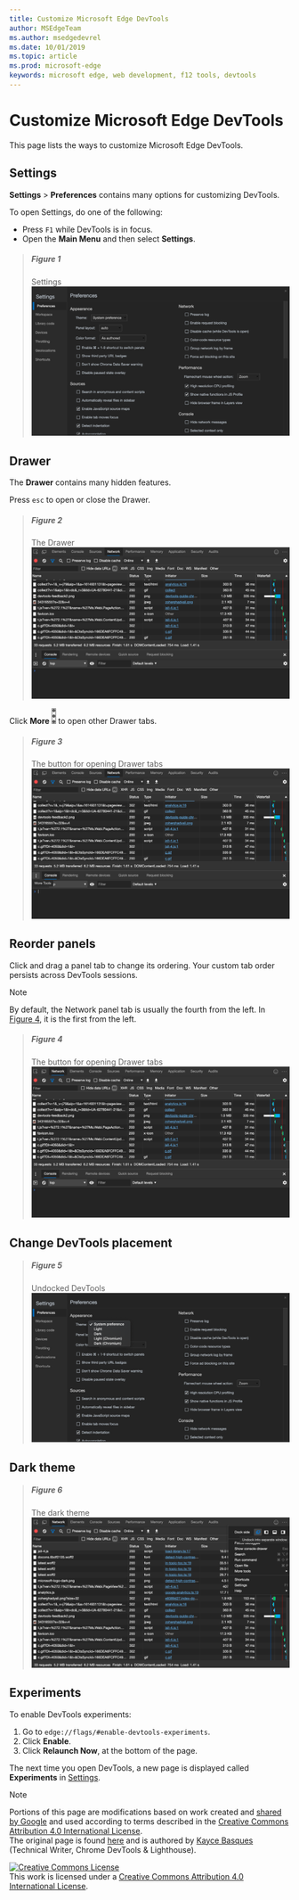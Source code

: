 ```yaml
---
title: Customize Microsoft Edge DevTools
author: MSEdgeTeam
ms.author: msedgedevrel
ms.date: 10/01/2019
ms.topic: article
ms.prod: microsoft-edge
keywords: microsoft edge, web development, f12 tools, devtools
---
```

<!-- Copyright 05/29/2019 Kayce Basques 

   Licensed under the Apache License, Version 2.0 (the "License");
   you may not use this file except in compliance with the License.
   You may obtain a copy of the License at

       http://www.apache.org/licenses/LICENSE-2.0

   Unless required by applicable law or agreed to in writing, software
   distributed under the License is distributed on an "AS IS" BASIS,
   WITHOUT WARRANTIES OR CONDITIONS OF ANY KIND, either express or implied.
   See the License for the specific language governing permissions and
   limitations under the License.  -->





# Customize Microsoft Edge DevTools   

  

This page lists the ways to customize Microsoft Edge DevTools.  

## Settings   

**Settings** > **Preferences** contains many options for customizing DevTools.  

To open Settings, do one of the following:  

*   Press `F1` while DevTools is in focus.  
*   Open the **Main Menu** and then select **Settings**.  

> ##### Figure 1  
> Settings  
> ![Settings][ImageSettings]  

## Drawer   

The **Drawer** contains many hidden features.  

Press `esc` to open or close the Drawer.  

> ##### Figure 2  
> The Drawer  
> ![The Drawer][ImageDrawerExample]  

Click **More** ![More][ImageMoreIcon]  to open other Drawer tabs.  

> ##### Figure 3  
> The button for opening Drawer tabs  
> ![The button for opening Drawer tabs][ImageMoreDrawerTabs]  

## Reorder panels   

Click and drag a panel tab to change its ordering.  Your custom tab order persists across DevTools sessions.  

> [!NOTE]
> By default, the Network panel tab is usually the fourth from the left.  In [Figure 4](#figure-4), it is the first from the left.  

> ##### Figure 4  
> The button for opening Drawer tabs  
> ![A DevTools window with a custom panel tab ordering][ImageCustomTabOrdering]  

## Change DevTools placement   

<!--See [Microsoft Edge DevTools Placement][DevToolsPlacement].  -->  

<!--todo: add placement section when available -->  

> ##### Figure 5  
> Undocked DevTools  
> ![Undocked DevTools][ImageUndock]  

## Dark theme   

<!--See [Enable Dark Theme][DarkTheme].  -->  

<!--todo: add dark theme section when available -->  

> ##### Figure 6  
> The dark theme  
> ![The dark theme][ImageDarkTheme]  

## Experiments   

To enable DevTools experiments:  

1.  Go to `edge://flags/#enable-devtools-experiments`.  
1.  Click **Enable**.  
1.  Click **Relaunch Now**, at the bottom of the page.  

The next time you open DevTools, a new page is displayed called **Experiments** in [Settings](#settings).  

   

  

<!-- image links -->  

[ImageMoreIcon]: images/more-icon.msft.png  

[ImageCustomTabOrdering]: images/network-first-position.msft.png "Figure 4: A DevTools window with a custom panel tab ordering"  
[ImageDarkTheme]: images/dev-tools-dock-side.msft.png " Figure 6: The dark theme"  
[ImageDrawerExample]: images/drawer-open.msft.png "Figure 2: The Drawer"  
[ImageMoreDrawerTabs]: images/drawer-open-more-tools.msft.png "Figure 3: The button for opening Drawer tabs"  
[ImageSettings]: images/settings-preferences.msft.png "Figure 1: Settings"  
[ImageUndock]: images/settings-appearance-theme.msft.png " Figure 5: Undocked DevTools"  

<!-- links -->  

<!--[DevToolsPlacement]: placement.md ""  -->  
<!--[DarkTheme]: dark-theme.md ""  -->  

> [!NOTE]
> Portions of this page are modifications based on work created and [shared by Google][GoogleSitePolicies] and used according to terms described in the [Creative Commons Attribution 4.0 International License][CCA4IL].  
> The original page is found [here](https://developers.google.com/web/tools/chrome-devtools/customize/index) and is authored by [Kayce Basques][KayceBasques] \(Technical Writer, Chrome DevTools & Lighthouse\).  

[![Creative Commons License][CCby4Image]][CCA4IL]  
This work is licensed under a [Creative Commons Attribution 4.0 International License][CCA4IL].  

[CCA4IL]: http://creativecommons.org/licenses/by/4.0  
[CCby4Image]: https://i.creativecommons.org/l/by/4.0/88x31.png  
[GoogleSitePolicies]: https://developers.google.com/terms/site-policies  
[KayceBasques]: https://developers.google.com/web/resources/contributors/kaycebasques  
